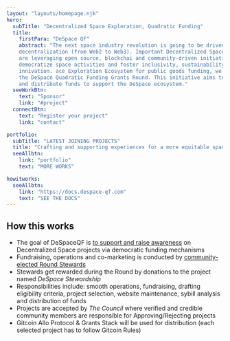 ```yaml
---
layout: "layouts/homepage.njk"
hero:
  subTitle: "Decentralized Space Exploration, Quadratic Funding"
  title:
    firstPara: "DeSpace QF"
    abstract: "The next space industry revolution is going to be driven by
    decentralization (from Web2 to Web3). Important Decentralized Space projects
    are leveraging open source, blockchai and community-driven initiatives to
    democratize space activities and foster inclusivity, sustainability and
    innivation. ace Exploration Ecosystem for public goods funding, we propose
    the DeSpace Quadratic Funding Grants Round. This initiative aims to raise
    and distribute funds to support the DeSpace ecosystem."
  seeWorkBtn:
    text: "Sponsor"
    link: "#project"
  connectBtn: 
    text: "Register your project"
    link: "contact"

portfolio:
  subTitle: "LATEST JOINING PROJECTS"
  title: "Crafting and supporting experiences for a more equitable space exploration."
  seeAllbtn:
    link: "portfolio"
    text: "MORE WORKS"

howitworks:
  seeAllbtn:
    link: "https://docs.despace-qf.com"
    text: "SEE THE DOCS"
---
```


<div class="row">
  <div class="col-12">
    <h2>How this works</h2>
    <ul>
        <li>The goal of DeSpaceQF is <u>to support and raise awareness</u> on
        Decentralized Space projects via democratic funding mechanisms</li>
        <li> Fundraising, operations and co-marketing is conducted by
        <u>community-elected Round Stewards</u></li>
        <li>Stewards get rewarded during the Round by donations to the project named
        <i>DeSpace Stewardship</i></li>
        <li>Responsibilities include: smooth operations, fundraising, drafting
        eligibility criteria, project selection, website maintenance, sybill analysis
        and distribution of funds</li>
        <li>Projects are accepted by <i>The Council</i> where verified and credible
        community members are responsible for Approving/Rejecting projects</li>
        <li>Gitcoin Allo Protocol & Grants Stack will be used for distribution (each
        selected project has to follow Gitcoin Rules)</li>
    </ul>
  </div>
</div>
